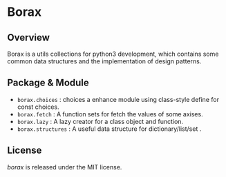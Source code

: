 # Borax

## Overview

Borax is a utils collections for python3 development, which contains some common data structures and the implementation of design patterns.

## Package & Module

- `borax.choices` : choices a enhance module using class-style define for const choices.
- `borax.fetch` : A function sets for fetch the values of some axises.
- `borax.lazy` : A lazy creator for a class object and function.
- `borax.structures` : A useful data structure for dictionary/list/set .

## License

*borax* is released under the MIT license.